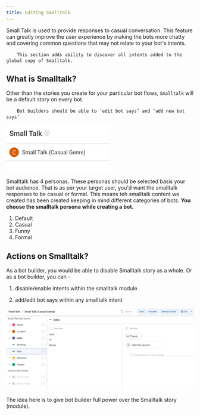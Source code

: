 ```yaml
---
title: Editing Smalltalk
---
```


Small Talk is used to provide responses to casual conversation. This feature can greatly improve the user experience by making the bots more chatty and covering common questions that may not relate to your bot's intents. 

        This section adds ability to discover all intents added to the global copy of Smalltalk.

## What is Smalltalk?

Other than the stories you create for your particular bot flows, `Smalltalk` will be a default story on every bot. 

        Bot builders should be able to ‘edit bot says’ and ‘add new bot says’

![Smalltalk Story](/assets/smalltalk-story.png)

Smalltalk has 4 personas. These personas should be selected basis your bot audience. That is as per your target user, you'd want the smalltalk responses to be casual or formal. This means teh smalltalk content we created has been created keeping in mind different categories of bots. **You choose the smalltalk persona while creating a bot.** 

1. Default
2. Casual
3. Funny
4. Formal

## Actions on Smalltalk?

As a bot builder, you would be able to disable Smalltalk story as a whole. Or as a bot builder, you can - 

1. disable/enable intents within the smalltalk module

2. add/edit bot says within any smalltalk intent

![Smalltalk](/assets/smalltalk.png)

The idea here is to give bot builder full power over the Smalltalk story (module). 
